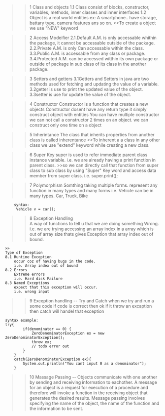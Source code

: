 >>1 Class and objects
    1.1 Class consist of blocks, constructor, variables, methods, inner classes and inner interfaces
    1.2 Object is a real world entities 
        ex: A smartphone..  have storage, battary type, camera features ans so on.
        >>To create a object we use "NEW" keyword


>>2 Access Modeifier
    2.1.Default A.M.
        is only accessable whithin the package, it cannot be accessable outside of the package.
    2.2.Private A.M.
        is only Can accessable within the class.
    3.3.Public A.M.
        is accessable from any class or package.
    3.4.Protected A.M.
        can be accessed witthin its own package or outside of package in sub class of its class in the another package.


>>3 Setters and getters
    3.1Getters and Setters in java are two methods used for fetching and updating the value of a variable. 
    3.2getter is use to print the updated value of the object.
    3.3setter is use for update the value of the object.


>>4 Constructor
    Constructor is a function that creates a new objects
    Constructor dosent have any return type
    it simply construct object with entities
    You can have multiple constructor
    we can not call a constructor 2 times on an object. we can construct only one time on a object

>>5 Inherintance 
    The class that inherits properties from another class is called inherentance
    >>To inherent a a class in any other class we use "extend" keyword while creating a new class.

>>6 Super Key
    super is used to refer immediate parent class instance variable.
    i.e. we are already having a print function in parent class. 
    >>so we can directly call that function from super class to sub class by using "Super" Key word and access data member from super class. 
    i.e. super.print();

>>7 Polymorphism
    Somthing taking multiple forms.
    represent any function in many types and many forms
    i.e. Vehicle can be in many types.
         Car, Truck, Bike 

        syntax-
         Vehicle v = car();

>>8 Exception Handling  
    A way of functions to tell u that we are doing something Wrong.
    i.e. we are trying accessing an array index in a array which is out of array size thats gives Exception that array index out of bound. 

    >>
    Type of Exception
    8.1 Runtime Exception
        occur coz of having bugs in the code.
        i.e. Array index out of bound
    8.2 Errors
        Extreme errors 
        i.e. Hard disk Failure 
    8.3 Named Exceptions
        expect that this exception will occur.
        i.e. wrong input
    
>>9 Exception handling -- Try and Catch
    when we try and run a some code if code is correct then ok
    if it throw an excaption then catch will handel that exception

    syntax example:
    try{
            if(denominator == 0) {
                ZeroDenominatorException ex = new ZeroDenominatorException();
                throw ex;
                // todo error out
            }
        }
        catch(ZeroDenominatorException ex){
            System.out.println("You cant input 0 as a denominator");
        }

>>10 Massage Passing -- Objects communicate with one another by sending and receiving information to eachother.
    A message for an object is a request for execution of a procedure and therefore will invoke a function in the receiving object that generates the desired results. Message passing involves specifying the name of the object, the name of the function and the information to be sent.
